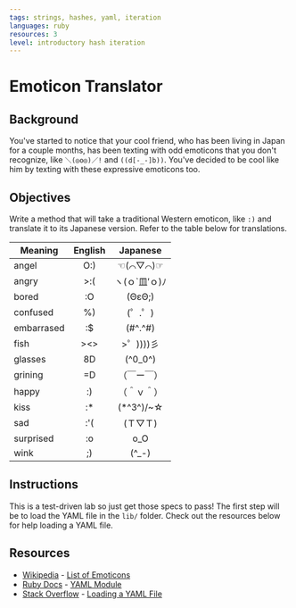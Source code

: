 ```yaml
---
tags: strings, hashes, yaml, iteration
languages: ruby
resources: 3
level: introductory hash iteration
---
```

# Emoticon Translator

## Background

You've started to notice that your cool friend, who has been living in Japan for a couple months, has been texting with odd emoticons that you don't recognize, like `＼(◎o◎)／!` and `((d[-_-]b))`. You've decided to be cool like him by texting with these expressive emoticons too.

## Objectives

Write a method that will take a traditional Western emoticon, like `:)` and translate it to its Japanese version. Refer to the table below for translations.

|Meaning   | English | Japanese    |
|----------|:-------:|:-----------:|
|angel     |O:)      |☜(⌒▽⌒)☞      |
|angry     |>:(      |ヽ(ｏ`皿′ｏ)ﾉ  |
|bored     |:O       |(ΘεΘ;)       |
|confused  |%)       |(゜.゜)       |
|embarrased|:$       |(#^.^#)      |
|fish      |><>      |>゜))))彡     |
|glasses   | 8D      |(^0_0^)      |
|grining   |=D       |（￣ー￣）     |
|happy     |:)       |（＾ｖ＾）     |
|kiss      |:*       |(*^3^)/~☆     |
|sad       |:'(      |(Ｔ▽Ｔ)       |
|surprised |:o       | o_O         |
|wink      |;)       |(^_-)        |

## Instructions

This is a test-driven lab so just get those specs to pass! The first step will be to load the YAML file in the `lib/` folder. Check out the resources below for help loading a YAML file.

## Resources
* [Wikipedia](http://en.wikipedia.org/) - [List of Emoticons](http://en.wikipedia.org/wiki/List_of_emoticons)
* [Ruby Docs](http://www.ruby-doc.org/) - [YAML Module](http://www.ruby-doc.org/stdlib-1.9.3/libdoc/yaml/rdoc/YAML.html)
* [Stack Overflow](http://stackoverflow.com/) - [Loading a YAML File](http://stackoverflow.com/a/3877355)


